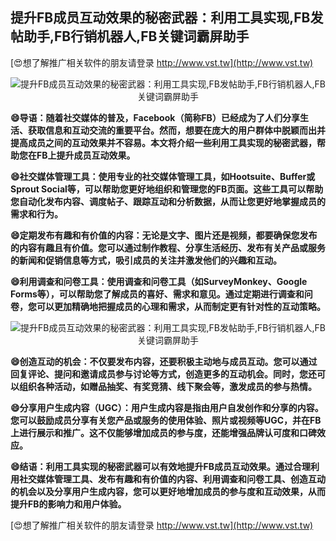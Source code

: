 ## **提升FB成员互动效果的秘密武器：利用工具实现,FB发帖助手,FB行销机器人,FB关键词霸屏助手**

[😍想了解推广相关软件的朋友请登录 http://www.vst.tw](http://www.vst.tw)

 <center><img src="https://vst.tw/MP4/tuiguang/png/7.png" alt="提升FB成员互动效果的秘密武器：利用工具实现,FB发帖助手,FB行销机器人,FB关键词霸屏助手"></center>

**😄导语：随着社交媒体的普及，Facebook（简称FB）已经成为了人们分享生活、获取信息和互动交流的重要平台。然而，想要在庞大的用户群体中脱颖而出并提高成员之间的互动效果并不容易。本文将介绍一些利用工具实现的秘密武器，帮助您在FB上提升成员互动效果。**

**😄社交媒体管理工具：使用专业的社交媒体管理工具，如Hootsuite、Buffer或Sprout Social等，可以帮助您更好地组织和管理您的FB页面。这些工具可以帮助您自动化发布内容、调度帖子、跟踪互动和分析数据，从而让您更好地掌握成员的需求和行为。**

**😄定期发布有趣和有价值的内容：无论是文字、图片还是视频，都要确保您发布的内容有趣且有价值。您可以通过制作教程、分享生活经历、发布有关产品或服务的新闻和促销信息等方式，吸引成员的关注并激发他们的兴趣和互动。**

**😄利用调查和问卷工具：使用调查和问卷工具（如SurveyMonkey、Google Forms等），可以帮助您了解成员的喜好、需求和意见。通过定期进行调查和问卷，您可以更加精确地把握成员的心理和需求，从而制定更有针对性的互动策略。**

 <center><img src="https://vst.tw/MP4/tuiguang/png/4.png" alt="提升FB成员互动效果的秘密武器：利用工具实现,FB发帖助手,FB行销机器人,FB关键词霸屏助手"></center>

**😄创造互动的机会：不仅要发布内容，还要积极主动地与成员互动。您可以通过回复评论、提问和邀请成员参与讨论等方式，创造更多的互动机会。同时，您还可以组织各种活动，如赠品抽奖、有奖竞猜、线下聚会等，激发成员的参与热情。**

**😄分享用户生成内容（UGC）：用户生成内容是指由用户自发创作和分享的内容。您可以鼓励成员分享有关您产品或服务的使用体验、照片或视频等UGC，并在FB上进行展示和推广。这不仅能够增加成员的参与度，还能增强品牌认可度和口碑效应。**

**😄结语：利用工具实现的秘密武器可以有效地提升FB成员互动效果。通过合理利用社交媒体管理工具、发布有趣和有价值的内容、利用调查和问卷工具、创造互动的机会以及分享用户生成内容，您可以更好地增加成员的参与度和互动效果，从而提升FB的影响力和用户体验。**

[😍想了解推广相关软件的朋友请登录 http://www.vst.tw](http://www.vst.tw)



